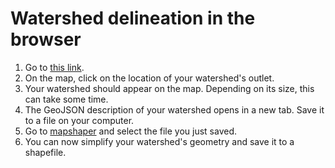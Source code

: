 # Watershed delineation in the browser

1. Go to [this link](htmlpreview.github.io/?https://github.com/davidbrochart/hydromap/blob/master/watershed_delineation.html).
2. On the map, click on the location of your watershed's outlet.
3. Your watershed should appear on the map. Depending on its size, this can take some time.
4. The GeoJSON description of your watershed opens in a new tab. Save it to a file on your computer.
5. Go to [mapshaper](http://www.mapshaper.org) and select the file you just saved.
6. You can now simplify your watershed's geometry and save it to a shapefile.

